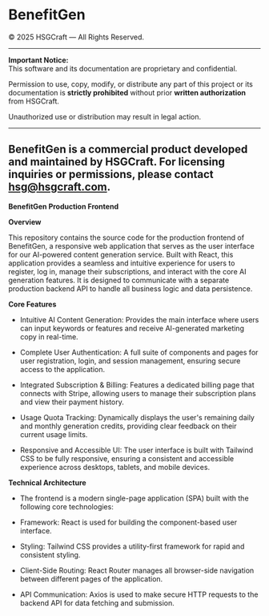 # BenefitGen

© 2025 HSGCraft — All Rights Reserved.

---

**Important Notice:**  
This software and its documentation are proprietary and confidential.  

Permission to use, copy, modify, or distribute any part of this project or its documentation is **strictly prohibited** without prior **written authorization** from HSGCraft.  

Unauthorized use or distribution may result in legal action.

---

BenefitGen is a commercial product developed and maintained by HSGCraft. For licensing inquiries or permissions, please contact hsg@hsgcraft.com.
-------------------------------------------------------------------------------------------------------

**BenefitGen Production Frontend** 

**Overview**

This repository contains the source code for the production frontend of BenefitGen, a responsive web application that serves as the user interface for our AI-powered content generation service. Built with React, this application provides a seamless and intuitive experience for users to register, log in, manage their subscriptions, and interact with the core AI generation features. It is designed to communicate with a separate production backend API to handle all business logic and data persistence.

**Core Features**

* Intuitive AI Content Generation: Provides the main interface where users can input keywords or features and receive AI-generated marketing copy in real-time.

* Complete User Authentication: A full suite of components and pages for user registration, login, and session management, ensuring secure access to the application.

* Integrated Subscription & Billing: Features a dedicated billing page that connects with Stripe, allowing users to manage their subscription plans and view their payment history.

* Usage Quota Tracking: Dynamically displays the user's remaining daily and monthly generation credits, providing clear feedback on their current usage limits.

* Responsive and Accessible UI: The user interface is built with Tailwind CSS to be fully responsive, ensuring a consistent and accessible experience across desktops, tablets, and mobile devices.

**Technical Architecture**

* The frontend is a modern single-page application (SPA) built with the following core technologies:

* Framework: React is used for building the component-based user interface.

* Styling: Tailwind CSS provides a utility-first framework for rapid and consistent styling.

* Client-Side Routing: React Router manages all browser-side navigation between different pages of the application.

* API Communication: Axios is used to make secure HTTP requests to the backend API for data fetching and submission.